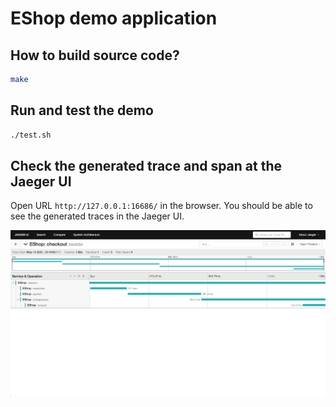 # EShop demo application

## How to build source code?

```bash
make
```

## Run and test the demo

```bash
./test.sh
```

## Check the generated trace and span at the Jaeger UI

Open URL ```http://127.0.0.1:16686/``` in the browser. You should be able to see the generated traces in the Jaeger UI.

![](screenshot/trace.png)
